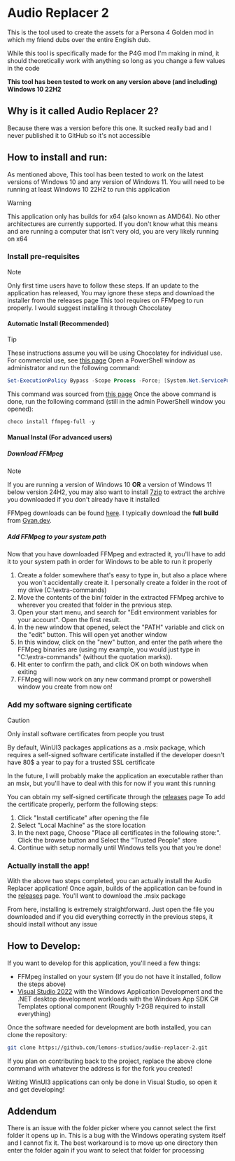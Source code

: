 # Audio Replacer 2
This is the tool used to create the assets for a Persona 4 Golden mod in which my friend dubs over the entire English dub.

While this tool is specifically made for the P4G mod I'm making in mind, it should theoretically work with anything so long as you change a few values in the code

**This tool has been tested to work on any version above (and including) Windows 10 22H2**

## Why is it called Audio Replacer 2?
Because there was a version before this one. It sucked really bad and I never published it to GitHub so it's not accessible

## How to install and run:
As mentioned above, This tool has been tested to work on the latest versions of Windows 10 and any version of Windows 11. You will need to be running at least Windows 10 22H2 to run this application
> [!WARNING]  
> This application only has builds for x64 (also known as AMD64). No other architectures are currently supported. If you don't know what this means and are running a computer that isn't very old, you are very likely running on x64

### Install pre-requisites
> [!NOTE]  
> Only first time users have to follow these steps. If an update to the application has released, You may ignore these steps and download the installer from the releases page
This tool requires on FFMpeg to run properly. I would suggest installing it through Chocolatey

#### Automatic Install (Recommended)
> [!TIP]
> These instructions assume you will be using Chocolatey for individual use. For commercial use, see [this page](https://chocolatey.org/) 
Open a PowerShell window as administrator and run the following command:
```powershell
Set-ExecutionPolicy Bypass -Scope Process -Force; [System.Net.ServicePointManager]::SecurityProtocol = [System.Net.ServicePointManager]::SecurityProtocol -bor 3072; iex ((New-Object System.Net.WebClient).DownloadString('https://community.chocolatey.org/install.ps1'))
```
This command was sourced from [this page](https://chocolatey.org/install)
Once the above command is done, run the following command (still in the admin PowerShell window you opened):
```powershell
choco install ffmpeg-full -y
```
#### Manual Instal (For advanced users)
##### Download FFMpeg
> [!NOTE]  
> If you are running a version of Windows 10 **OR** a version of Windows 11 below version 24H2, you may also want to install [7zip](https://www.7-zip.org/) to extract the archive you downloaded if you don't already have it installed

FFMpeg downloads can be found [here](https://ffmpeg.org/download.html). I typically download the **full build** from [Gyan.dev](https://www.gyan.dev/ffmpeg/builds/).
##### Add FFMpeg to your system path
Now that you have downloaded FFMpeg and extracted it, you'll have to add it to your system path in order for Windows to be able to run it properly
1. Create a folder somewhere that's easy to type in, but also a place where you won't accidentally create it. I personally create a folder in the root of my drive (C:\extra-commands)
2. Move the contents of the bin/ folder in the extracted FFMpeg archive to wherever you created that folder in the previous step.
3. Open your start menu, and search for "Edit environment variables for your account". Open the first result.
4. In the new window that opened, select the "PATH" variable and click on the "edit" button. This will open yet another window
5. In this window, click on the "new" button, and enter the path where the FFMpeg binaries are (using my example, you would just type in "C:\extra-commands" (without the quotation marks)).
6. Hit enter to confirm the path, and click OK on both windows when exiting
7. FFMpeg will now work on any new command prompt or powershell window you create from now on!
### Add my software signing certificate

> [!CAUTION]
> Only install software certificates from people you trust

By default, WinUI3 packages applications as a .msix package, which requires a self-signed software certificate installed if the developer doesn't have 80$ a year to pay for a trusted SSL certificate

In the future, I will probably make the application an executable rather than an msix, but you'll have to deal with this for now if you want this running

You can obtain my self-signed certificate through the [releases](https://github.com/lemons-studios/audio-replacer-2/releases/latest) page
To add the certificate properly, perform the following steps:
1. Click "Install certificate" after opening the file
2. Select "Local Machine" as the store location
3. In the next page, Choose "Place all certificates in the following store:". Click the browse button and Select the "Trusted People" store
4. Continue with setup normally until Windows tells you that you're done!

### Actually install the app!
With the above two steps completed, you can actually install the Audio Replacer application!
Once again, builds of the application can be found in the [releases](https://github.com/lemons-studios/audio-replacer-2/releases/latest) page. You'll want to download the .msix package

From here, installing is extremely straightforward. Just open the file you downloaded and if you did everything correctly in the previous steps, it should install without any issue

## How to Develop:
If you want to develop for this application, you'll need a few things:
- FFMpeg installed on your system (If you do not have it installed, follow the steps above)
- [Visual Studio 2022](https://visualstudio.microsoft.com/vs/) with the Windows Application Development and the .NET desktop development workloads with the Windows App SDK C# Templates optional component (Roughly 1-2GB required to install everything)

Once the software needed for development are both installed, you can clone the repository:
```sh
git clone https://github.com/lemons-studios/audio-replacer-2.git
```
If you plan on contributing back to the project, replace the above clone command with whatever the address is for the fork you created!

Writing WinUI3 applications can only be done in Visual Studio, so open it and get developing!

## Addendum
There is an issue with the folder picker where you cannot select the first folder it opens up in. This is a bug with the Windows operating system itself and I cannot fix it. The best workaround is to move up one directory then enter the folder again if you want to select that folder for processing
